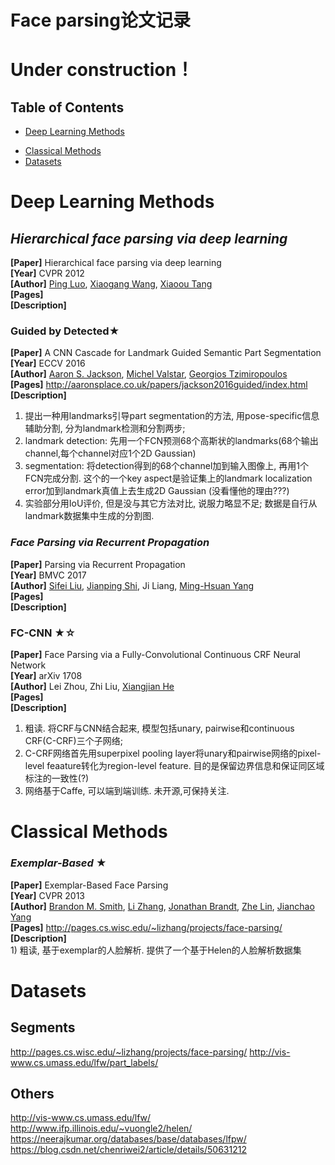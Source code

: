 # Face parsing论文记录
# Under construction！
## Table of Contents
- [Deep Learning Methods](#Deep-Learning-Methods)
* [Classical Methods](#Classical-Methods)
* [Datasets](#Datasets)


# Deep Learning Methods
## *Hierarchical face parsing via deep learning*
**[Paper]**  Hierarchical face parsing via deep learning<Br>
**[Year]** CVPR 2012<Br>
**[Author]**   		[Ping Luo](http://personal.ie.cuhk.edu.hk/~pluo/),	[Xiaogang Wang](http://www.ee.cuhk.edu.hk/~xgwang/),	[Xiaoou Tang](https://www.ie.cuhk.edu.hk/people/xotang.shtml)  <Br>
**[Pages]** <Br>
**[Description]** <Br>

### Guided by Detected★
**[Paper]** A CNN Cascade for Landmark Guided Semantic Part Segmentation <Br>
**[Year]** ECCV 2016 <Br>
**[Author]**   	[Aaron S. Jackson](http://aaronsplace.co.uk/), [Michel Valstar](http://www.cs.nott.ac.uk/~pszmv/), 	[Georgios Tzimiropoulos](http://www.cs.nott.ac.uk/~pszyt/) <Br>
**[Pages]** http://aaronsplace.co.uk/papers/jackson2016guided/index.html <Br>
**[Description]** <Br>
1) 提出一种用landmarks引导part segmentation的方法, 用pose-specific信息辅助分割, 分为landmark检测和分割两步;
2) landmark detection: 先用一个FCN预测68个高斯状的landmarks(68个输出channel,每个channel对应1个2D Gaussian)
3) segmentation: 将detection得到的68个channel加到输入图像上, 再用1个FCN完成分割. 这个的一个key aspect是验证集上的landmark localization error加到landmark真值上去生成2D Gaussian (没看懂他的理由???)
4) 实验部分用IoU评价, 但是没与其它方法对比, 说服力略显不足; 数据是自行从landmark数据集中生成的分割图.

### *Face Parsing via Recurrent Propagation*
**[Paper]**  Parsing via Recurrent Propagation<Br>
**[Year]** BMVC 2017<Br>
**[Author]**   	[Sifei Liu](https://www.sifeiliu.net/publication), [Jianping Shi](http://shijianping.me/), Ji Liang, [Ming-Hsuan Yang](http://faculty.ucmerced.edu/mhyang/) <Br>
**[Pages]** <Br>
**[Description]** <Br>

### FC-CNN ★☆
**[Paper]** Face Parsing via a Fully-Convolutional Continuous CRF Neural Network<Br>
**[Year]** arXiv 1708 <Br>
**[Author]**   Lei Zhou, Zhi Liu, [Xiangjian He](https://www.uts.edu.au/staff/xiangjian.he) <Br>
**[Pages]** <Br>
**[Description]** <Br>
1) 粗读. 将CRF与CNN结合起来, 模型包括unary, pairwise和continuous CRF(C-CRF)三个子网络;
2) C-CRF网络首先用superpixel pooling layer将unary和pairwise网络的pixel-level feaature转化为region-level feature. 目的是保留边界信息和保证同区域标注的一致性(?)
3) 网络基于Caffe, 可以端到端训练. 未开源,可保持关注.

# Classical Methods

### *Exemplar-Based* ★
**[Paper]** Exemplar-Based Face Parsing <Br>
**[Year]** CVPR 2013 <Br>
**[Author]**   [Brandon M. Smith](http://pages.cs.wisc.edu/~bmsmith/#), [Li Zhang](http://pages.cs.wisc.edu/~lizhang/), [Jonathan Brandt](https://research.adobe.com/person/jonathan-brandt/), [Zhe Lin](https://research.adobe.com/person/zhe-lin/), [Jianchao Yang](http://www.ifp.illinois.edu/~jyang29/)	 <Br>
**[Pages]** http://pages.cs.wisc.edu/~lizhang/projects/face-parsing/ <Br>
**[Description]**  <Br>
	1) 粗读, 基于exemplar的人脸解析. 提供了一个基于Helen的人脸解析数据集

# Datasets
## Segments
http://pages.cs.wisc.edu/~lizhang/projects/face-parsing/
http://vis-www.cs.umass.edu/lfw/part_labels/
## Others
http://vis-www.cs.umass.edu/lfw/
http://www.ifp.illinois.edu/~vuongle2/helen/
https://neerajkumar.org/databases/base/databases/lfpw/
https://blog.csdn.net/chenriwei2/article/details/50631212
